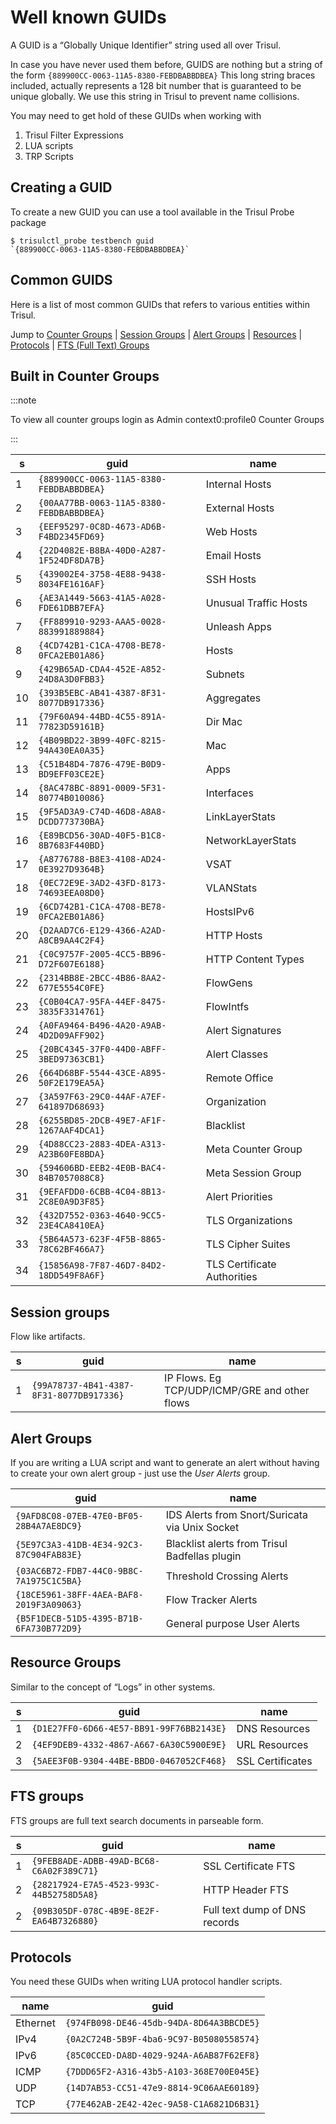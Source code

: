 # Well known GUIDs

A GUID is a “Globally Unique Identifier” string used all over Trisul.

In case you have never used them before, GUIDS are nothing but a string
of the form ``{889900CC-0063-11A5-8380-FEBDBABBDBEA}`` This long
string braces included, actually represents a 128 bit number that is
guaranteed to be unique globally. We use this string in Trisul to
prevent name collisions.

You may need to get hold of these GUIDs when working with

1. Trisul Filter Expressions
2. LUA scripts
3. TRP Scripts 

## Creating a GUID

To create a new GUID you can use a tool available in the Trisul Probe
package

```language-bash
$ trisulctl_probe testbench guid 
`{889900CC-0063-11A5-8380-FEBDBABBDBEA}`
```

## Common GUIDS

Here is a list of most common GUIDs that refers to various entities
within Trisul.

Jump to [Counter Groups](#built_in_counter_groups) | [Session
Groups](#session_groups) | [Alert Groups](#alert_groups) |
[Resources](#resource_groups) | [Protocols](#protocols) | [FTS (Full
Text) Groups](#fts_groups)

## Built in Counter Groups

:::note 

To view all counter groups login as Admin  context0:profile0 
Counter Groups

:::

| s   | guid                                     | name                        |
| --- | ---------------------------------------- | --------------------------- |
| 1   | `{889900CC-0063-11A5-8380-FEBDBABBDBEA}` | Internal Hosts              |
| 2   | `{00AA77BB-0063-11A5-8380-FEBDBABBDBEA}` | External Hosts              |
| 3   | `{EEF95297-0C8D-4673-AD6B-F4BD2345FD69}` | Web Hosts                   |
| 4   | `{22D4082E-B8BA-40D0-A287-1F524DF8DA7B}` | Email Hosts                 |
| 5   | `{439002E4-3758-4E88-9438-8034FE1616AF}` | SSH Hosts                   |
| 6   | `{AE3A1449-5663-41A5-A028-FDE61DBB7EFA}` | Unusual Traffic Hosts       |
| 7   | `{FF889910-9293-AAA5-0028-883991889884}` | Unleash Apps                |
| 8   | `{4CD742B1-C1CA-4708-BE78-0FCA2EB01A86}` | Hosts                       |
| 9   | `{429B65AD-CDA4-452E-A852-24D8A3D0FBB3}` | Subnets                     |
| 10  | `{393B5EBC-AB41-4387-8F31-8077DB917336}` | Aggregates                  |
| 11  | `{79F60A94-44BD-4C55-891A-77823D59161B}` | Dir Mac                     |
| 12  | `{4B09BD22-3B99-40FC-8215-94A430EA0A35}` | Mac                         |
| 13  | `{C51B48D4-7876-479E-B0D9-BD9EFF03CE2E}` | Apps                        |
| 14  | `{8AC478BC-8891-0009-5F31-80774B010086}` | Interfaces                  |
| 15  | `{9F5AD3A9-C74D-46D8-A8A8-DCDD773730BA}` | LinkLayerStats              |
| 16  | `{E89BCD56-30AD-40F5-B1C8-8B7683F440BD}` | NetworkLayerStats           |
| 17  | `{A8776788-B8E3-4108-AD24-0E3927D9364B}` | VSAT                        |
| 18  | `{0EC72E9E-3AD2-43FD-8173-74693EEA08D0}` | VLANStats                   |
| 19  | `{6CD742B1-C1CA-4708-BE78-0FCA2EB01A86}` | HostsIPv6                   |
| 20  | `{D2AAD7C6-E129-4366-A2AD-A8CB9AA4C2F4}` | HTTP Hosts                  |
| 21  | `{C0C9757F-2005-4CC5-BB96-D72F607E6188}` | HTTP Content Types          |
| 22  | `{2314BB8E-2BCC-4B86-8AA2-677E5554C0FE}` | FlowGens                    |
| 23  | `{C0B04CA7-95FA-44EF-8475-3835F3314761}` | FlowIntfs                   |
| 24  | `{A0FA9464-B496-4A20-A9AB-4D2D09AFF902}` | Alert Signatures            |
| 25  | `{20BC4345-37F0-44D0-ABFF-3BED97363CB1}` | Alert Classes               |
| 26  | `{664D68BF-5544-43CE-A895-50F2E179EA5A}` | Remote Office               |
| 27  | `{3A597F63-29C0-44AF-A7EF-641897D68693}` | Organization                |
| 28  | `{6255BD85-2DCB-49E7-AF1F-1267AAF4DCA1}` | Blacklist                   |
| 29  | `{4D88CC23-2883-4DEA-A313-A23B60FE8BDA}` | Meta Counter Group          |
| 30  | `{594606BD-EEB2-4E0B-BAC4-84B7057088C8}` | Meta Session Group          |
| 31  | `{9EFAFDD0-6CBB-4C04-8B13-2C8E0A9D3F85}` | Alert Priorities            |
| 32  | `{432D7552-0363-4640-9CC5-23E4CA8410EA}` | TLS Organizations           |
| 33  | `{5B64A573-623F-4F5B-8865-78C62BF466A7}` | TLS Cipher Suites           |
| 34  | `{15856A98-7F87-46D7-84D2-18DD549F8A6F}` | TLS Certificate Authorities |

## Session groups

Flow like artifacts.

| s   | guid                                     | name                                          |
| --- | ---------------------------------------- | --------------------------------------------- |
| 1   | `{99A78737-4B41-4387-8F31-8077DB917336}` | IP Flows. Eg TCP/UDP/ICMP/GRE and other flows |

## Alert Groups

If you are writing a LUA script and want to generate an alert without
having to create your own alert group - just use the *User Alerts*
group.

| guid                                     | name                                           |
| ---------------------------------------- | ---------------------------------------------- |
| `{9AFD8C08-07EB-47E0-BF05-28B4A7AE8DC9}` | IDS Alerts from Snort/Suricata via Unix Socket |
| `{5E97C3A3-41DB-4E34-92C3-87C904FAB83E}` | Blacklist alerts from Trisul Badfellas plugin  |
| `{03AC6B72-FDB7-44C0-9B8C-7A1975C1C5BA}` | Threshold Crossing Alerts                      |
| `{18CE5961-38FF-4AEA-BAF8-2019F3A09063}` | Flow Tracker Alerts                            |
| `{B5F1DECB-51D5-4395-B71B-6FA730B772D9}` | General purpose User Alerts                    |

## Resource Groups

Similar to the concept of “Logs” in other systems.

| s   | guid                                     | name             |
| --- | ---------------------------------------- | ---------------- |
| 1   | `{D1E27FF0-6D66-4E57-BB91-99F76BB2143E}` | DNS Resources    |
| 2   | `{4EF9DEB9-4332-4867-A667-6A30C5900E9E}` | URL Resources    |
| 3   | `{5AEE3F0B-9304-44BE-BBD0-0467052CF468}` | SSL Certificates |

## FTS groups

FTS groups are full text search documents in parseable form.

| s   | guid                                     | name                          |
| --- | ---------------------------------------- | ----------------------------- |
| 1   | `{9FEB8ADE-ADBB-49AD-BC68-C6A02F389C71}` | SSL Certificate FTS           |
| 2   | `{28217924-E7A5-4523-993C-44B52758D5A8}` | HTTP Header FTS               |
| 2   | `{09B305DF-078C-4B9E-8E2F-EA64B7326880}` | Full text dump of DNS records |

## Protocols

You need these GUIDs when writing LUA protocol handler scripts.

| name     | guid                                     |
| -------- | ---------------------------------------- |
| Ethernet | `{974FB098-DE46-45db-94DA-8D64A3BBCDE5}` |
| IPv4     | `{0A2C724B-5B9F-4ba6-9C97-B05080558574}` |
| IPv6     | `{85C0CCED-DA8D-4029-924A-A6AB87F62EF8}` |
| ICMP     | `{7DDD65F2-A316-43b5-A103-368E700E045E}` |
| UDP      | `{14D7AB53-CC51-47e9-8814-9C06AAE60189}` |
| TCP      | `{77E462AB-2E42-42ec-9A58-C1A6821D6B31}` |
